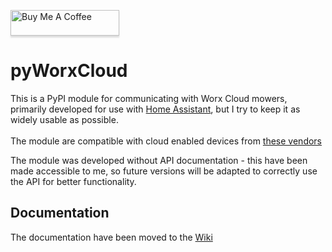 <a href="https://www.buymeacoffee.com/mtrab" target="_blank"><img src="https://www.buymeacoffee.com/assets/img/custom_images/orange_img.png" alt="Buy Me A Coffee" style="height: 41px !important;width: 174px !important;box-shadow: 0px 3px 2px 0px rgba(190, 190, 190, 0.5) !important;-webkit-box-shadow: 0px 3px 2px 0px rgba(190, 190, 190, 0.5) !important;" ></a>

# pyWorxCloud

This is a PyPI module for communicating with Worx Cloud mowers, primarily developed for use with [Home Assistant](https://home-assistant.io), but I try to keep it as widely usable as possible.<br/>
<br/>
The module are compatible with cloud enabled devices from [these vendors](https://github.com/MTrab/pyworxcloud/wiki#current-supported-brands--vendors)

The module was developed without API documentation - this have been made accessible to me, so future versions will be adapted to correctly use the API for better functionality.

## Documentation

The documentation have been moved to the [Wiki](https://github.com/MTrab/pyworxcloud/wiki)
